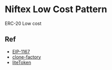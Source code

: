 # Niftex Low Cost Pattern

ERC-20 Low cost

## Ref
- [EIP-1167](https://eips.ethereum.org/EIPS/eip-1167)
- [clone-factory](https://github.com/developerfred/clone-factory)
- [liteToken](https://github.com/lexDAO/litetoken)

